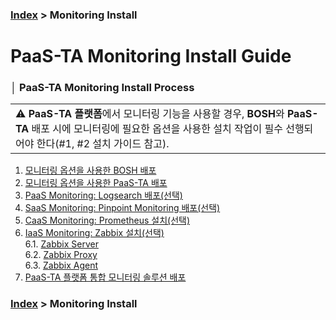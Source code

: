 ### [Index](https://github.com/PaaS-TA/Guide/tree/working-new-template) > Monitoring Install


# PaaS-TA Monitoring Install Guide


### │ PaaS-TA Monitoring Install Process
<table>
  <tr>
    <td >⚠️ <b>PaaS-TA 플랫폼</b>에서 모니터링 기능을 사용할 경우, <b>BOSH</b>와 <b>PaaS-TA</b> 배포 시에 모니터링에 필요한 옵션을 사용한 설치 작업이 필수 선행되어야 한다(#1, #2 설치 가이드 참고).</td>
  </tr>
</table>

1. [모니터링 옵션을 사용한 BOSH 배포](./PAAS-TA_BOSH2_MONITORING_INSTALL_GUIDE.md)
2. [모니터링 옵션을 사용한 PaaS-TA 배포](./PAAS-TA_CORE_MONITORING_INSTALL_GUIDE.md)
3. [PaaS Monitoring: Logsearch 배포(선택)](./PAAS-TA_MONITORING_LOGSEARCH_INSTALL.md)
4. [SaaS Monitoring: Pinpoint Monitoring 배포(선택)](./PAAS-TA_MONITORING_PINPOINT_MONITORING_INSTALL.md)
5. [CaaS Monitoring: Prometheus 설치(선택)](./PAAS-TA_MONITORING_CONTAINER_SERVICE_INSTALL.md)
6. [IaaS Monitoring: Zabbix 설치(선택)](#)  
 6.1. [Zabbix Server](#)  
 6.2. [Zabbix Proxy](#)  
 6.3. [Zabbix Agent](#)  
7. [PaaS-TA 플랫폼 통합 모니터링 솔루션 배포](./PAAS-TA_MONITORING_PAAS-TA_MONITORING_INSTALL.md)


### [Index](https://github.com/PaaS-TA/Guide/tree/working-new-template) > Monitoring Install
